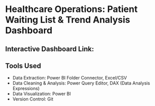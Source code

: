# Healthcare Operations: Patient Waiting List & Trend Analysis Dashboard
## Interactive Dashboard Link: <a><a/>

## Tools Used
- Data Extraction: Power BI Folder Connector, Excel/CSV
- Data Cleaning & Analysis: Power Query Editor, DAX (Data Analysis Expressions)
- Data Visualization: Power BI
- Version Control: Git
